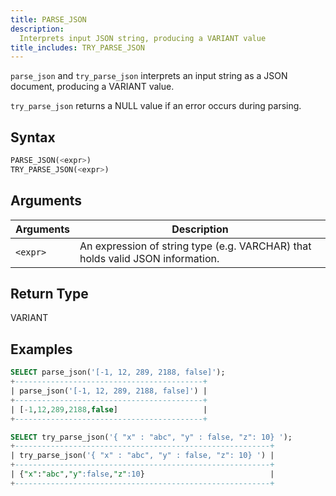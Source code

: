 ```yaml
---
title: PARSE_JSON
description:
  Interprets input JSON string, producing a VARIANT value
title_includes: TRY_PARSE_JSON
---
```


`parse_json` and `try_parse_json` interprets an input string as a JSON document, producing a VARIANT value.

`try_parse_json` returns a NULL value if an error occurs during parsing.

## Syntax

```sql
PARSE_JSON(<expr>)
TRY_PARSE_JSON(<expr>)
```

## Arguments

| Arguments   | Description |
| ----------- | ----------- |
| `<expr>`| An expression of string type (e.g. VARCHAR) that holds valid JSON information. |

## Return Type

VARIANT

## Examples

```sql
SELECT parse_json('[-1, 12, 289, 2188, false]');
+------------------------------------------+
| parse_json('[-1, 12, 289, 2188, false]') |
+------------------------------------------+
| [-1,12,289,2188,false]                   |
+------------------------------------------+

SELECT try_parse_json('{ "x" : "abc", "y" : false, "z": 10} ');
+---------------------------------------------------------+
| try_parse_json('{ "x" : "abc", "y" : false, "z": 10} ') |
+---------------------------------------------------------+
| {"x":"abc","y":false,"z":10}                            |
+---------------------------------------------------------+
```
